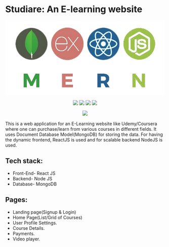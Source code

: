 # Studiare: An E-learning website
<div align="center">


<img src="mern.png">

[![](https://img.shields.io/badge/MongoDB-4EA94B?style=for-the-badge&logo=mongodb&logoColor=white)](https://www.mongodb.com//)
[![](https://img.shields.io/badge/Express.js-000000?style=for-the-badge&logo=express&logoColor=white)](https://expressjs.com/)
[![](https://img.shields.io/badge/React-20232A?style=for-the-badge&logo=react&logoColor=61DAFB)](https://www.mongodb.com//)
[![](https://img.shields.io/badge/Node.js-43853D?style=for-the-badge&logo=node-dot-js&logoColor=white)](https://nodejs.org/en/)
	
	
	
[![](https://img.shields.io/badge/IDE-Visual_Studio_Code-purple?style=for-the-badge&logo=visual-studio-code)](https://code.visualstudio.com/  "Visual Studio Code")

</div>

This is a web application for an E-Learning website like Udemy/Coursera where one can purchase/learn from various courses in different fields. It uses Document Database Model(MongoDB) for storing the data. For having the dynamic frontend, ReactJS is used and for scalable backend NodeJS is used.

## Tech stack:
<ul>
  <li>Front-End-  	React JS</li>
  <li>Backend- 	Node JS</li>
  <li>Database-	MongoDB</li>
</ul>

## Pages: 
<ul>
	<li>Landing page(Signup & Login)</li>
	<li>Home Page(List/Grid of Courses)</li>
	<li>User Profile Settings.</li>
	<li>Course Details.</li>
	<li>Payments.</li>
  <li>Video player. </li>
</ul>

